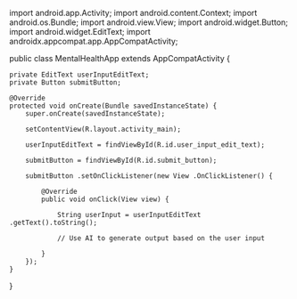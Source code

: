 

import android.app.Activity;
import android.content.Context;
import android.os.Bundle;
import android.view.View;
import android.widget.Button;
import android.widget.EditText;
import androidx.appcompat.app.AppCompatActivity;
 
public class MentalHealthApp extends AppCompatActivity {

    private EditText userInputEditText;
    private Button submitButton;

    @Override
    protected void onCreate(Bundle savedInstanceState) {
        super.onCreate(savedInstanceState);

        setContentView(R.layout.activity_main);

        userInputEditText = findViewById(R.id.user_input_edit_text);

        submitButton = findViewById(R.id.submit_button);

        submitButton .setOnClickListener(new View .OnClickListener() { 

            @Override 
            public void onClick(View view) { 

                String userInput = userInputEditText .getText().toString(); 

                // Use AI to generate output based on the user input 

            } 
        });  
    }  
}